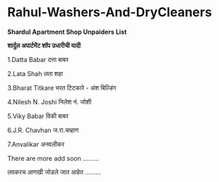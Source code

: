# Rahul-Washers-And-DryCleaners

**Shardul Apartment Shop Unpaiders List**

**शार्दुल अपार्टमेंट शॉप उधारीची यादी**

1.Datta Babar दत्ता बाबर

2.Lata Shah लता शहा

3.Bharat Titkare भरत टिटकारे - अंश बिल्डिंग

4.Nilesh N. Joshi निलेश नं. जोशी

5.Viky Babar विकी बाबर

6.J.R. Chavhan ज.रा.चव्हाण

7.Anvalikar अनवलीकर

There are more add soon .........

लवकरच आणखी जोडले जात आहेत .........





